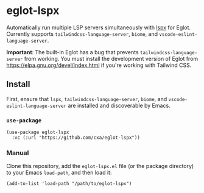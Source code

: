 # eglot-lspx

Automatically run multiple LSP servers simultaneously with [lspx](https://github.com/thefrontside/lspx) for Eglot. Currently supports `tailwindcss-language-server`, `biome`, and `vscode-eslint-language-server`.

**Important**: The built-in Eglot has a bug that prevents `tailwindcss-language-server` from working. You must install the development version of Eglot from <https://elpa.gnu.org/devel/index.html> if you're working with Tailwind CSS.

## Install

First, ensure that `lspx`, `tailwindcss-language-server`, `biome`, and `vscode-eslint-language-server` are installed and discoverable by Emacs.

### `use-package`

```elisp
(use-package eglot-lspx
  :vc (:url "https://github.com/cxa/eglot-lspx"))
```

### Manual

Clone this repository, add the `eglot-lspx.el` file (or the package directory) to your Emacs `load-path`, and then load it:

```elisp
(add-to-list 'load-path "/path/to/eglot-lspx")
```
